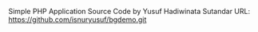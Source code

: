 Simple PHP Application Source Code
by Yusuf Hadiwinata Sutandar
URL: https://github.com/isnuryusuf/bgdemo.git
